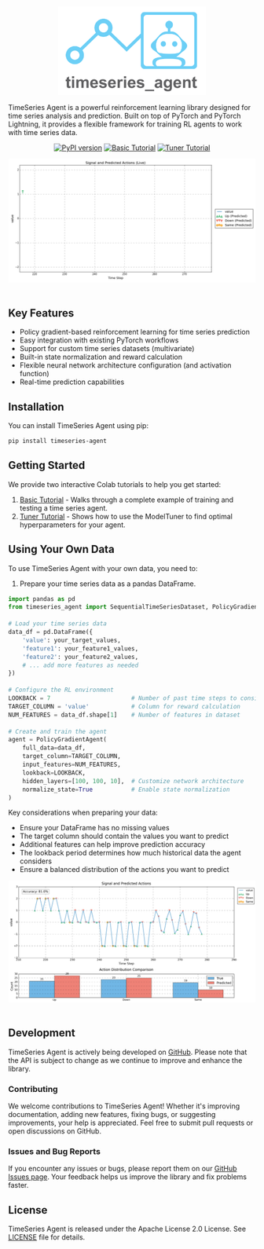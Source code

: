 <div align="center">
  <img src="doc/_static/logo.png" width="300">
</div>

TimeSeries Agent is a powerful reinforcement learning library designed for time series analysis and prediction. Built on top of PyTorch and PyTorch Lightning, it provides a flexible framework for training RL agents to work with time series data.

<div align="center">

[![PyPI version](https://badge.fury.io/py/timeseries-agent.svg)](https://pypi.org/project/timeseries-agent/)
[![Basic Tutorial](https://colab.research.google.com/assets/colab-badge.svg)](https://colab.research.google.com/github/cpohagwu/timeseries_agent/blob/main/examples/timeseries_agent_tutorial.ipynb)
[![Tuner Tutorial](https://colab.research.google.com/assets/colab-badge.svg)](https://colab.research.google.com/github/cpohagwu/timeseries_agent/blob/main/examples/timeseries_agent_tuner_tutorial.ipynb)

</div>
<div align="center">
  <img src="doc/_static/predictions_animation.gif"/>
</div>
<br>

## Key Features

* Policy gradient-based reinforcement learning for time series prediction
* Easy integration with existing PyTorch workflows
* Support for custom time series datasets (multivariate)
* Built-in state normalization and reward calculation
* Flexible neural network architecture configuration (and activation function)
* Real-time prediction capabilities

## Installation
You can install TimeSeries Agent using pip:

```bash
pip install timeseries-agent
```

## Getting Started

We provide two interactive Colab tutorials to help you get started:
1. [Basic Tutorial](https://colab.research.google.com/github/cpohagwu/timeseries_agent/blob/main/examples/timeseries_agent_tutorial.ipynb) - Walks through a complete example of training and testing a time series agent.
2. [Tuner Tutorial](https://colab.research.google.com/github/cpohagwu/timeseries_agent/blob/main/examples/timeseries_agent_tuner_tutorial.ipynb) - Shows how to use the ModelTuner to find optimal hyperparameters for your agent.

## Using Your Own Data

To use TimeSeries Agent with your own data, you need to:

1. Prepare your time series data as a pandas DataFrame.

```python
import pandas as pd
from timeseries_agent import SequentialTimeSeriesDataset, PolicyGradientAgent

# Load your time series data
data_df = pd.DataFrame({
    'value': your_target_values,
    'feature1': your_feature1_values,
    'feature2': your_feature2_values,
    # ... add more features as needed
})

# Configure the RL environment
LOOKBACK = 7                       # Number of past time steps to consider
TARGET_COLUMN = 'value'            # Column for reward calculation
NUM_FEATURES = data_df.shape[1]    # Number of features in dataset

# Create and train the agent
agent = PolicyGradientAgent(
    full_data=data_df,
    target_column=TARGET_COLUMN,
    input_features=NUM_FEATURES,
    lookback=LOOKBACK,
    hidden_layers=[100, 100, 10],  # Customize network architecture
    normalize_state=True           # Enable state normalization
)
```

Key considerations when preparing your data:
- Ensure your DataFrame has no missing values
- The target column should contain the values you want to predict
- Additional features can help improve prediction accuracy
- The lookback period determines how much historical data the agent considers
- Ensure a balanced distribution of the actions you want to predict

</div>
<div align="center">
  <img src="doc/_static/predictions_analysis.png"/>
</div>
<br>

## Development

TimeSeries Agent is actively being developed on [GitHub](https://github.com/cpohagwu/timeseries_agent). Please note that the API is subject to change as we continue to improve and enhance the library.

### Contributing

We welcome contributions to TimeSeries Agent! Whether it's improving documentation, adding new features, fixing bugs, or suggesting improvements, your help is appreciated. Feel free to submit pull requests or open discussions on GitHub.

### Issues and Bug Reports

If you encounter any issues or bugs, please report them on our [GitHub Issues page](https://github.com/cpohagwu/timeseries_agent/issues). Your feedback helps us improve the library and fix problems faster.

## License

TimeSeries Agent is released under the Apache License 2.0 License. See [LICENSE](LICENSE) file for details.
